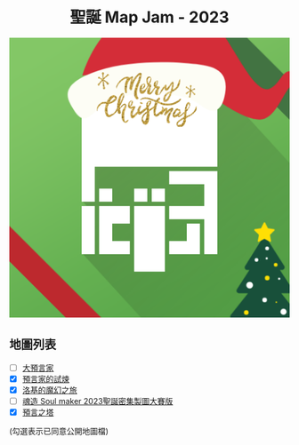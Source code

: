 <div align="center">
  <h1>聖誕 Map Jam - 2023</h1>
  <img src="./logo.png">
</div>

## 地圖列表

- [ ] [大預言家](./maps/大預言家/)
- [x] [預言家的試煉](./maps/預言家的試煉/)
- [x] [洛基的魔幻之旅](./maps/洛基的魔幻之旅/)
- [ ] [魂造 Soul maker 2023聖誕密集製圖大賽版](./maps/魂造-Soul-maker-2023聖誕密集製圖大賽版/)
- [x] [預言之塔](./maps/預言之塔/)

(勾選表示已同意公開地圖檔)
